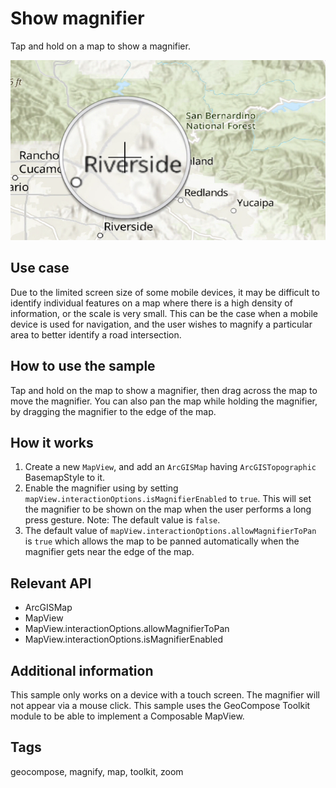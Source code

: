 # Show magnifier

Tap and hold on a map to show a magnifier.

![Image of show magnifier](show-magnifier.png)

## Use case

Due to the limited screen size of some mobile devices, it may be difficult to identify individual features on a map where there is a high density of information, or the scale is very small. This can be the case when a mobile device is used for navigation, and the user wishes to magnify a particular area to better identify a road intersection.

## How to use the sample

Tap and hold on the map to show a magnifier, then drag across the map to move the magnifier. You can also pan the map while holding the magnifier, by dragging the magnifier to the edge of the map.

## How it works

1. Create a new `MapView`, and add an `ArcGISMap` having `ArcGISTopographic` BasemapStyle to it.
2. Enable the magnifier using by setting `mapView.interactionOptions.isMagnifierEnabled` to `true`. This will set the magnifier to be shown on the map when the user performs a long press gesture. Note: The default value is `false`.
3. The default value of `mapView.interactionOptions.allowMagnifierToPan` is `true` which allows the map to be panned automatically when the magnifier gets near the edge of the map.

## Relevant API

* ArcGISMap
* MapView
* MapView.interactionOptions.allowMagnifierToPan
* MapView.interactionOptions.isMagnifierEnabled

## Additional information

This sample only works on a device with a touch screen. The magnifier will not appear via a mouse click.
This sample uses the GeoCompose Toolkit module to be able to implement a Composable MapView.

## Tags

geocompose, magnify, map, toolkit, zoom

